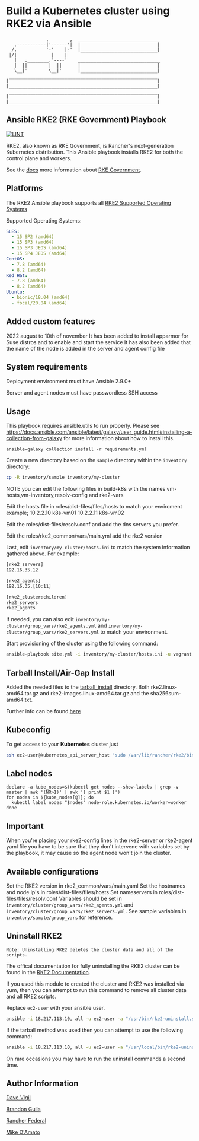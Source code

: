 Build a Kubernetes cluster using RKE2 via Ansible
=========
```
               ,        ,  _______________________________
   ,-----------|'------'|  |                             |
  /.           '-'    |-'  |_____________________________|
 |/|             |    |
   |   .________.'----'    _______________________________
   |  ||        |  ||      |                             |
   \__|'        \__|'      |_____________________________|

|‾‾‾‾‾‾‾‾‾‾‾‾‾‾‾‾‾‾‾‾‾‾‾‾‾‾‾‾‾‾‾‾‾‾‾‾‾‾‾‾‾‾‾‾‾‾‾‾‾‾‾‾‾‾‾‾|
|________________________________________________________|

|‾‾‾‾‾‾‾‾‾‾‾‾‾‾‾‾‾‾‾‾‾‾‾‾‾‾‾‾‾‾‾‾‾‾‾‾‾‾‾‾‾‾‾‾‾‾‾‾‾‾‾‾‾‾‾‾|
|________________________________________________________|
```

Ansible RKE2 (RKE Government) Playbook
---------
[![LINT](https://github.com/rancherfederal/rke2-ansible/actions/workflows/ci.yml/badge.svg)](https://github.com/rancherfederal/rke2-ansible/actions/workflows/ci.yml)

RKE2, also known as RKE Government, is Rancher's next-generation Kubernetes distribution. This Ansible  playbook installs RKE2 for both the control plane and workers.

See the [docs](https://docs.rke2.io/) more information about [RKE Government](https://docs.rke2.io/).


Platforms
---------
The RKE2 Ansible playbook supports all [RKE2 Supported Operating Systems](https://docs.rke2.io/install/requirements/#operating-systems)

Supported Operating Systems:
```yaml
SLES:
  - 15 SP2 (amd64)
  - 15 SP3 (amd64)
  - 15 SP3 JEOS (amd64)
  - 15 SP4 JEOS (amd64)
CentOS:
  - 7.8 (amd64)
  - 8.2 (amd64)
Red Hat:
  - 7.8 (amd64)
  - 8.2 (amd64)
Ubuntu:
  - bionic/18.04 (amd64)
  - focal/20.04 (amd64)
```

Added custom features 
---------------------

2022 august to 10th of november
It has been added to install apparmor for Suse distros and to enable and start the service
It has also been added that the name of the node is added in the server and agent config file


System requirements
-------------------

Deployment environment must have Ansible 2.9.0+

Server and agent nodes must have passwordless SSH access

Usage
-----

This playbook requires ansible.utils to run properly. Please see https://docs.ansible.com/ansible/latest/galaxy/user_guide.html#installing-a-collection-from-galaxy for more information about how to install this.

```
ansible-galaxy collection install -r requirements.yml
```

Create a new directory based on the `sample` directory within the `inventory` directory:

```bash
cp -R inventory/sample inventory/my-cluster
```
NOTE you can edit the following files in build-k8s with the names vm-hosts,vm-inventory,resolv-config and rke2-vars

Edit the hosts file in roles/dist-files/files/hosts
to match your enviroment example;
10.2.2.10   k8s-vm01
10.2.2.11   k8s-vm02

Edit the roles/dist-files/resolv.conf and add the dns servers you prefer. 

Edit the roles/rke2_common/vars/main.yml 
add the rke2 version 

Last, edit `inventory/my-cluster/hosts.ini` to match the system information gathered above. For example:

```bash
[rke2_servers]
192.16.35.12

[rke2_agents]
192.16.35.[10:11]

[rke2_cluster:children]
rke2_servers
rke2_agents
```

If needed, you can also edit `inventory/my-cluster/group_vars/rke2_agents.yml` and `inventory/my-cluster/group_vars/rke2_servers.yml` to match your environment.

Start provisioning of the cluster using the following command:

```bash
ansible-playbook site.yml -i inventory/my-cluster/hosts.ini -u vagrant 
```

Tarball Install/Air-Gap Install
-------------------------------
Added the needed files to the [tarball_install](tarball_install]/) directory. 
Both rke2.linux-amd64.tar.gz and rke2-images.linux-amd64.tar.gz and the sha256sum-amd64.txt.


Further info can be found [here](tarball_install/README.md)


Kubeconfig
----------

To get access to your **Kubernetes** cluster just

```bash
ssh ec2-user@kubernetes_api_server_host "sudo /var/lib/rancher/rke2/bin/kubectl --kubeconfig /etc/rancher/rke2/rke2.yaml get nodes"
```

Label nodes
-----------
```
declare -a kube_nodes=$(kubectl get nodes --show-labels | grep -v master | awk '(NR>1)' | awk '{ print $1 }')
for nodes in ${kube_nodes[@]}; do
  kubectl label nodes "$nodes" node-role.kubernetes.io/worker=worker
done
```

Important
----------
When you're placing your rke2-config lines in the rke2-server or rke2-agent yaml file
you have to be sure that they don't intervene with variables set by the playbook, it may cause so the agent node won't join the cluster.

Available configurations
------------------------
Set the RKE2 version in rke2_common/vars/main.yaml
Set the hostnames and node ip's in roles/dist-files/files/hosts
Set nameservers in roles/dist-files/files/resolv.conf
Variables should be set in `inventory/cluster/group_vars/rke2_agents.yml` and `inventory/cluster/group_vars/rke2_servers.yml`. See sample variables in `inventory/sample/group_vars` for reference.


Uninstall RKE2
---------------
    Note: Uninstalling RKE2 deletes the cluster data and all of the scripts.
The offical documentation for fully uninstalling the RKE2 cluster can be found in the [RKE2 Documentation](https://docs.rke2.io/install/uninstall/).

If you used this module to created the cluster and RKE2 was installed via yum, then you can attempt to run this command to remove all cluster data and all RKE2 scripts.

Replace `ec2-user` with your ansible user.
```bash
ansible -i 18.217.113.10, all -u ec2-user -a "/usr/bin/rke2-uninstall.sh"
```

If the tarball method was used then you can attempt to use the following command:
```bash
ansible -i 18.217.113.10, all -u ec2-user -a "/usr/local/bin/rke2-uninstall.sh"
```
On rare occasions you may have to run the uninstall commands a second time.


Author Information
------------------

[Dave Vigil](https://github.com/dgvigil)

[Brandon Gulla](https://github.com/bgulla)

[Rancher Federal](https://rancherfederal.com/)

[Mike D'Amato](https://github.com/mdamato)
